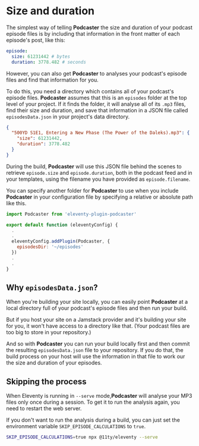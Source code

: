 # Size and duration

The simplest way of telling **Podcaster** the size and duration of your podcast episode files is by including that information in the front matter of each episode's post, like this:

```yaml
episode:
  size: 61231442 # bytes
  duration: 3778.482 # seconds
```

However, you can also get **Podcaster** to analyses your podcast's episode files and find that information for you.

To do this, you need a directory which contains all of your podcast's episode files. **Podcaster** assumes that this is an `episodes` folder at the top level of your project. If it finds the folder, it will analyse all of its `.mp3` files, find their size and duration, and save that information in a JSON file called `episodesData.json` in your project's data directory.

```json
{
  "500YD S1E1, Entering a New Phase (The Power of the Daleks).mp3": {
    "size": 61231442,
    "duration": 3778.482
  }
}
```

During the build, **Podcaster** will use this JSON file behind the scenes to retrieve `episode.size` and `episode.duration`, both in the podcast feed and in your templates, using the filename you have provided as `episode.filename`.

You can specify another folder for **Podcaster** to use when you include **Podcaster** in your configuration file by specifying a relative or absolute path like this.

```js
import Podcaster from 'eleventy-plugin-podcaster'

export default function (eleventyConfig) {
  .
  .
  eleventyConfig.addPlugin(Podcaster, {
    episodesDir: '~/episodes'
  })
  .
  .
}
```

## Why `episodesData.json`?

When you're building your site locally, you can easily point **Podcaster** at a local directory full of your podcast's episode files and then run your build.

But if you host your site on a Jamstack provider and it's building your site for you, it won't have access to a directory like that. (Your podcast files are too big to store in your repository.)

And so with **Podcaster** you can run your build locally first and then commit the resulting `episodesData.json` file to your repository. If you do that, the build process on your host will use the information in that file to work our the size and duration of your episodes.

## Skipping the process

When Eleventy is running in `--serve` mode,**Podcaster** will analyse your MP3 files only once during a session. To get it to run the analysis again, you need to restart the web server.

If you don't want to run the analysis during a build, you can just set the environment variable `SKIP_EPISODE_CALCULATIONS` to `true`.

```sh
SKIP_EPISODE_CALCULATIONS=true npx @11ty/eleventy --serve
```
